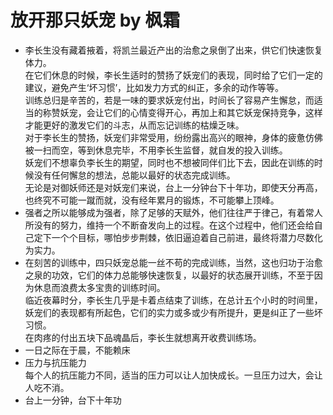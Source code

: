 # 放开那只妖宠 by 枫霜

- 李长生没有藏着掖着，将凯兰最近产出的治愈之泉倒了出来，供它们快速恢复体力。  
  在它们休息的时候，李长生适时的赞扬了妖宠们的表现，同时给了它们一定的建议，避免产生‘坏习惯’，比如发力方式的纠正，多余的动作等等。  
  训练总归是辛苦的，若是一味的要求妖宠付出，时间长了容易产生懈怠，而适当的称赞妖宠，会让它们的心情变得开心，再加上和其它妖宠保持竞争，这样才能更好的激发它们的斗志，从而忘记训练的枯燥乏味。  
  对于李长生的赞扬，妖宠们非常受用，纷纷露出高兴的眼神，身体的疲惫仿佛被一扫而空，等到休息完毕，不用李长生监督，就自发的投入训练。  
  妖宠们不想辜负李长生的期望，同时也不想被同伴们比下去，因此在训练的时候没有任何懈怠的想法，总能以最好的状态完成训练。  
  无论是对御妖师还是对妖宠们来说，台上一分钟台下十年功，即使天分再高，也终究不可能一蹴而就，没有经年累月的锻炼，不可能攀上顶峰。
- 强者之所以能够成为强者，除了足够的天赋外，他们往往严于律己，有着常人所没有的努力，维持一个不断奋发向上的过程。在这个过程中，他们还会给自己定下一个个目标，哪怕步步荆棘，依旧逼迫着自己前进，最终将潜力尽数化为实力。
- 在刻苦的训练中，四只妖宠总能一丝不苟的完成训练，当然，这也归功于治愈之泉的功效，它们的体力总能够快速恢复，以最好的状态展开训练，不至于因为休息而浪费太多宝贵的训练时间。  
  临近夜幕时分，李长生几乎是卡着点结束了训练，在总计五个小时的时间里，妖宠们的表现都有所起色，它们的实力或多或少有所提升，更是纠正了一些坏习惯。  
  在肉疼的付出五块下品魂晶后，李长生就想离开收费训练场。
- 一日之际在于晨，不能赖床
- 压力与抗压能力  
  每个人的抗压能力不同，适当的压力可以让人加快成长。一旦压力过大，会让人吃不消。
- 台上一分钟，台下十年功
